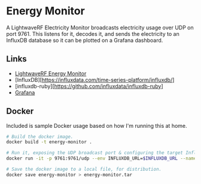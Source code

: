 # Energy Monitor

A LightwaveRF Electricity Monitor broadcasts electricity usage over UDP on port
9761. This listens for it, decodes it, and sends the electricity to an InfluxDB
database so it can be plotted on a Grafana dashboard.

## Links

- [LightwaveRF Energy Monitor](https://lightwaverf.com/products/jsjslw600-lightwaverf-electricity-monitor-and-energy-monitor)
- [InfluxDB][https://influxdata.com/time-series-platform/influxdb/]
- [influxdb-ruby][https://github.com/influxdata/influxdb-ruby]
- [Grafana](https://grafana.com/)

## Docker

Included is sample Docker usage based on how I'm running this at home.

```sh
# Build the docker image.
docker build -t energy-monitor .

# Run it, exposing the UDP broadcast port & configuring the target InfluxDB.
docker run -it -p 9761:9761/udp --env INFLUXDB_URL=$INFLUXDB_URL --name energy-monitor energy-monitor

# Save the docker image to a local file, for distribution.
docker save energy-monitor > energy-monitor.tar
```
